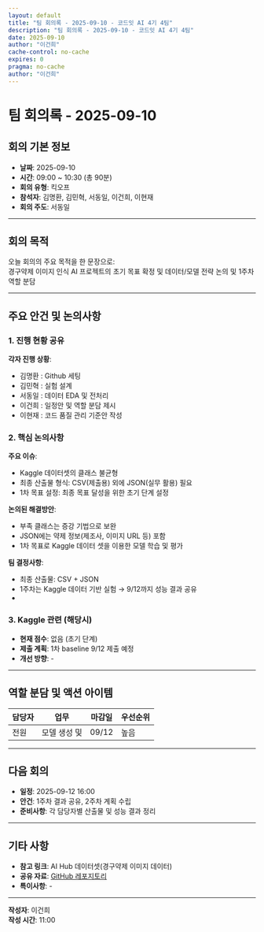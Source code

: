 ```yaml
---
layout: default
title: "팀 회의록 - 2025-09-10 - 코드잇 AI 4기 4팀"
description: "팀 회의록 - 2025-09-10 - 코드잇 AI 4기 4팀"
date: 2025-09-10
author: "이건희"
cache-control: no-cache
expires: 0
pragma: no-cache
author: "이건희"
---
```


# 팀 회의록 - 2025-09-10

## 회의 기본 정보
- **날짜**: 2025-09-10
- **시간**: 09:00 ~ 10:30 (총 90분)  
- **회의 유형**: 킥오프
- **참석자**: 김명환, 김민혁, 서동일, 이건희, 이현재
- **회의 주도**: 서동일  

---

## 회의 목적
오늘 회의의 주요 목적을 한 문장으로: <br>
경구약제 이미지 인식 AI 프로젝트의 초기 목표 확정 및 데이터/모델 전략 논의 및 1주차 역할 분담

---

## 주요 안건 및 논의사항

### 1. 진행 현황 공유
**각자 진행 상황**:
- 김명환 : Github 세팅
- 김민혁 : 실험 설계
- 서동일 : 데이터 EDA 및 전처리
- 이건희 : 일정안 및 역할 분담 제시
- 이현재 : 코드 품질 관리 기준안 작성

### 2. 핵심 논의사항
**주요 이슈**:
- Kaggle 데이터셋의 클래스 불균형
- 최종 산출물 형식: CSV(제출용) 외에 JSON(실무 활용) 필요
- 1차 목표 설정: 최종 목표 달성을 위한 초기 단계 설정

**논의된 해결방안**:
- 부족 클래스는 증강 기법으로 보완
- JSON에는 약제 정보(제조사, 이미지 URL 등) 포함
- 1차 목표로 Kaggle 데이터 셋을 이용한 모델 학습 및 평가 

**팀 결정사항**:
- 최종 산출물: CSV + JSON
- 1주차는 Kaggle 데이터 기반 실험 → 9/12까지 성능 결과 공유
- 
### 3. Kaggle 관련 (해당시)
- **현재 점수**: 없음 (초기 단계)
- **제출 계획**: 1차 baseline 9/12 제출 예정
- **개선 방향**: -

---

## 역할 분담 및 액션 아이템

| 담당자 | 업무       | 마감일   | 우선순위 |
|-----|----------|-------|----------|
| 전원  | 모델 생성 및  | 09/12 | 높음 |

---

## 다음 회의
- **일정**: 2025-09-12 16:00
- **안건**: 1주차 결과 공유, 2주차 계획 수립
- **준비사항**: 각 담당자별 산출물 및 성능 결과 정리

---

## 기타 사항
- **참고 링크**: AI Hub 데이터셋(경구약제 이미지 데이터)
- **공유 자료**: [GitHub 레포지토리](https://github.com/c0z0c/codeit_ai_health_eat/tree/master)
- **특이사항**: - 

---

**작성자**: 이건희<br>
**작성 시간**: 11:00